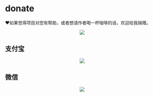 # donate
❤️如果觉得项目对您有帮助，或者想请作者喝一杯咖啡的话，欢迎给我捐赠。

<div style="text-align: center;">
  <img src="/yinjiazeng/donate/blob/master/images/coffee.jpg" />
</div>

## 支付宝

<div style="text-align: center;">
  <img src="/yinjiazeng/donate/blob/master/images/alipay.jpg" />
</div>

## 微信

<div style="text-align: center;">
  <img src="/yinjiazeng/donate/blob/master/images/wechat.png" />
</div>